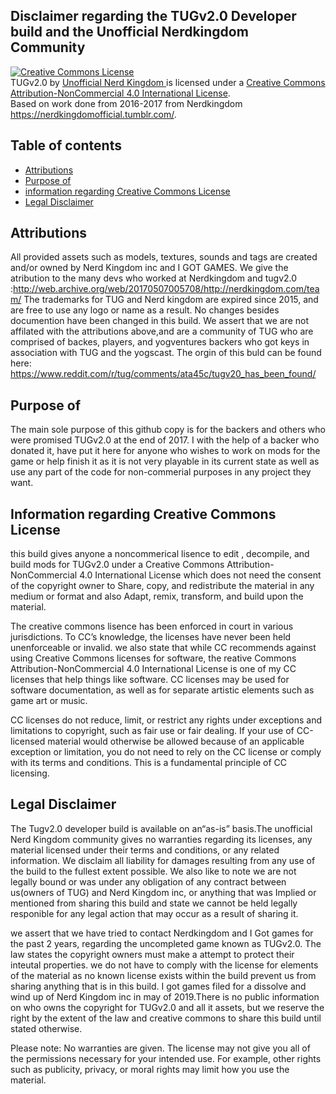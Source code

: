 ## Disclaimer regarding the TUGv2.0 Developer build and the  Unofficial Nerdkingdom Community
<a rel="license" href="http://creativecommons.org/licenses/by-nc/4.0/"><img alt="Creative Commons License" style="border-width:0" src="https://i.creativecommons.org/l/by-nc/4.0/80x15.png" /></a><br /><span xmlns:dct="http://purl.org/dc/terms/" property="dct:title">TUGv2.0</span> by <a xmlns:cc="http://creativecommons.org/ns#" href="https://www.reddit.com/r/tug/" property="cc:attributionName" rel="cc:attributionURL">Unofficial Nerd Kingdom </a> is licensed under a <a rel="license" href="http://creativecommons.org/licenses/by-nc/4.0/">Creative Commons Attribution-NonCommercial 4.0 International License</a>.<br />Based on work done from 2016-2017 from Nerdkingdom <a xmlns:dct="http://purl.org/dc/terms/" href="https://nerdkingdomofficial.tumblr.com/" rel="dct:source">https://nerdkingdomofficial.tumblr.com/</a>.


## Table of contents
* [Attributions](#attributions)
* [Purpose of](#purpose-of)
* [information regarding Creative Commons License](#information-regarding-creative-commons-license)
* [Legal Disclaimer](#legal-disclaimer)


##  Attributions
All provided assets such as models, textures, sounds and tags are created and/or owned by Nerd Kingdom inc and I GOT GAMES. We give the atribution to the many devs who worked at Nerdkingdom and tugv2.0 :http://web.archive.org/web/20170507005708/http://nerdkingdom.com/team/  The trademarks for TUG and Nerd kingdom are expired since 2015,  and are free to use any logo or name as a result.  No changes besides documention have been changed in this build. We assert that we are not affilated with the attributions above,and are a community of TUG who are comprised of backes, players, and yogventures backers who got keys in association with TUG and the yogscast.  The orgin of this buld can be found here: https://www.reddit.com/r/tug/comments/ata45c/tugv20_has_been_found/

## Purpose of
 The main sole purpose of this github copy is for the backers and others who were promised TUGv2.0 at the end of 2017. I with the help of a backer who donated it, have put it here for anyone who wishes to work on mods for the game or help finish it as it is not very playable in its current state as well as use any part of the code for non-commerial purposes in any project they want.
 
## Information regarding Creative Commons License
this build gives anyone a noncommerical lisence to edit , decompile, and build mods for TUGv2.0 under  a Creative Commons Attribution-NonCommercial 4.0 International License which does not need the consent of the copyright owner to  Share, copy, and redistribute the material in any medium or format and also Adapt, remix, transform, and build upon the material.

The creative commons lisence has been enforced in court in various jurisdictions. To CC’s knowledge, the licenses have never been held unenforceable or invalid. we also state that while  CC recommends against using Creative Commons licenses for software, the reative Commons Attribution-NonCommercial 4.0 International License is one of my CC licenses that help things like software. CC licenses may be used for software documentation, as well as for separate artistic elements such as game art or music.

 CC licenses do not reduce, limit, or restrict any rights under exceptions and limitations to copyright, such as fair use or fair dealing. If your use of CC-licensed material would otherwise be allowed because of an applicable exception or limitation, you do not need to rely on the CC license or comply with its terms and conditions. This is a fundamental principle of CC licensing.

## Legal Disclaimer
 The Tugv2.0 developer build is available on an“as-is” basis.The unofficial Nerd Kingdom community gives no warranties regarding its licenses, any material licensed under their terms and conditions, or any related information. We disclaim all liability for damages resulting from any use of the build to the fullest extent possible. We also like to note we are not legally bound or was under any obligation of  any contract between us(owners of TUG) and Nerd Kingdom inc, or  anything that was Implied or mentioned from sharing this build and state we cannot be held legally responible for any legal action that may occur as a result of sharing it.

we assert that we have tried to contact Nerdkingdom and I Got games for the past 2 years, regarding the uncompleted game  known as TUGv2.0. The law states the copyright owners must make a attempt to protect their inteutal properties. we do not have to comply with the license for elements of the material as no known license exists within the build prevent us from sharing anything that is in this build. I got games filed for a dissolve and wind up of  Nerd Kingdom inc in may of 2019.There is no public information on who owns the copyright for TUGv2.0 and all it assets,  but we reserve the right by the extent of the law and creative commons to share this build until stated otherwise.

Please note: No warranties are given. The license may not give you all of the permissions necessary for your intended use. For example, other rights such as publicity, privacy, or moral rights may limit how you use the material. 


